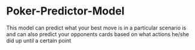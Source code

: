 # Poker-Predictor-Model
This model can predict what your best move is in a particular scenario is and can also predict your opponents cards based on what actions he/she did up until a certain point
